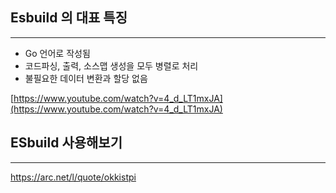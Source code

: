 

## Esbuild 의 대표 특징
----

- Go 언어로 작성됨
- 코드파싱, 출력, 소스맵 생성을 모두 병렬로  처리
- 불필요한 데이터 변환과 할당 없음

[https://www.youtube.com/watch?v=4_d_LT1mxJA](https://www.youtube.com/watch?v=4_d_LT1mxJA)



## ESbuild 사용해보기
----




https://arc.net/l/quote/okkistpi